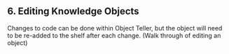 ## 6. Editing Knowledge Objects

Changes to code can be done within Object Teller, but the object will need to be re-added to the shelf after each change. 
(Walk through of editing an object)


